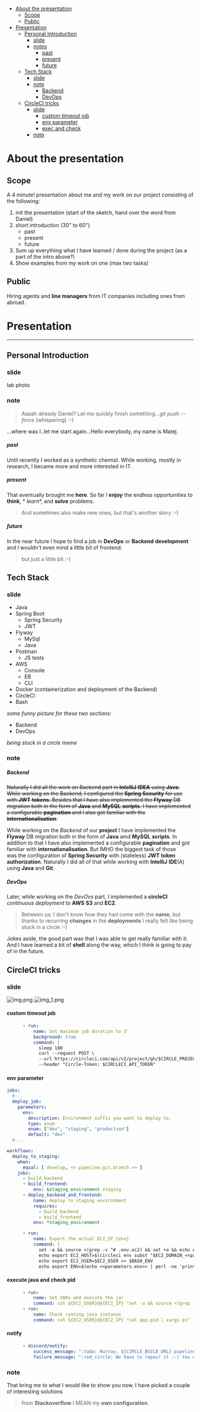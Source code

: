 <!-- TOC -->
* [About the presentation](#about-the-presentation)
  * [Scope](#scope)
  * [Public](#public)
* [Presentation](#presentation)
  * [Personal Introduction](#personal-introduction)
    * [slide](#slide)
    * [notes](#notes)
        * [past](#past)
        * [present](#present)
        * [future](#future)
  * [Tech Stack](#tech-stack)
    * [slide](#slide-1)
    * [note](#note)
        * [Backend](#backend)
        * [DevOps](#devops)
  * [CircleCI tricks](#circleci-tricks)
    * [slide](#slide-2)
      * [custom timeout job](#custom-timeout-job)
      * [env parameter](#env-parameter)
      * [exec and check](#exec-and-check)
    * [note](#note-1)
<!-- TOC -->

# About the presentation

## Scope

A 4 minute! presentation about me and my work on our project consisting of the following:

1. init the presentation (start of the sketch, hand over the word from Daniel)
2. short introduction (30" to 60")
   + past
   + present
   + future
3. Sum up everything what I have learned / done during the project (as a part of the intro above?)
4. Show examples from my work on one (max two tasks)

## Public

Hiring agents and **line managers** from IT companies including ones from abroad.

# Presentation

---

## Personal Introduction

### slide

lab photo

### note

> Aaaah already Daniel? Let me quickly finish something..._git push --force_ (whispering) :-)

...where was I..let me start again...Hello everybody, my name is Matej.

##### past

Until recently I worked as a synthetic chemist. While working, mostly in research, I became more and
more interested in IT.

##### present

That eventually brought me **here**. So far I **enjoy** the endless opportunities to **think**, *
*learn**,
and **solve** problems.

> And sometimes also make new ones, but that's another story :-)

##### future

In the near future I hope to find a job in **DevOps** or **Backend** **development** and I wouldn't
even mind a little bit of frontend.

> but just a little bit :-)

## Tech Stack

### slide

+ Java
+ Spring Boot
   + Spring Security
   + JWT
+ Flyway
   + MySql
   + Java
+ Postman
   + JS tests
+ AWS
   + Console
   + EB
   + CLI
+ Docker (containerization and deployment of the Backend)
+ CircleCI
+ Bash

_some funny picture for these two sections:_

+ Backend
+ DevOps

_being stuck in a circle meme_

### note

##### Backend

~~Naturally I did all the work on Backend part in **IntelliJ** **IDEA** using **Java**. While
working
on the Backend, I configured the **Spring Security** for use with **JWT** **tokens**. Besides that I
have also implemented the **Flyway** DB migration both in the form of **Java**
and **MySQL** **scripts**.
I have implemented a configurable **pagination** and I also got familiar with
the **internationalisation**.~~

While working on the _Backend_ of our **project** I have implemented the **Flyway** DB migration
both in the form of
**Java** amd **MySQL** **scripts**. In addition to that I have also implemented a configurable
**pagination** and got familiar with **internationalisation**. But IMHO the biggest task of those  
was the configuration of **Spring Security** with (stateless) **JWT** **token** **authorization**.
Naturally I did all of that while working with **IntelliJ** **IDE**(A) using **Java** and **Git**.

##### DevOps

Later, while working on the _DevOvs_ part, I implemented a **circleCI** _continuous deployment_ 
to **AWS** **S3** and **EC2**.
> Between us: I don't know how they had come with the **name**, but thanks to recurring **changes** 
> in the **deployments** I really felt like being stuck in a circle :-)

Jokes aside, the good part was that I was able to get really familiar with it. And I have
learned a bit of **shell** along the way, which I think is going to pay of in the future.

## CircleCI tricks

### slide

![img.png](test_and_deploy_to_dev.png)
![img_1.png](deploy_backend_and_frontend.png)

#### custom timeout job

```yml
      - run:
          name: Set maximum job duration to 3'
          background: true
          command: |
            sleep 180
            curl --request POST \
            --url https://circleci.com/api/v2/project/gh/$CIRCLE_PROJECT_USERNAME/$CIRCLE_PROJECT_REPONAME/job/$CIRCLE_BUILD_NUM/cancel \
            --header "Circle-Token: $CIRCLECI_API_TOKEN"
```

#### env parameter

```yml
jobs:
  #...
  deploy_job:
    parameters:
      env:
        description: Environment suffix you want to deploy to.
        type: enum
        enum: ["dev", "staging", "production"]
        default: "dev"
  #...
```
```yml
workflows:
  deploy_to_staging:
    when:
      equal: [ develop, << pipeline.git.branch >> ]
    jobs:
      - build_backend
      - build_frontend:
          env: &staging_environment staging
      - deploy_backend_and_frontend:
          name: deploy to staging environment
          requires:
            - build_backend
            - build_frontend
          env: *staging_environment
```
```yml
      - run:
          name: Export the actual EC2_IP_{env}
          command: |
            set -a && source <(grep -v ^# .env.ec2) && set +a && echo export EC2_IP=$(circleci env subst "$EC2_IP_<<parameters.env>>") >> $BASH_ENV
            echo export EC2_HOST=$(circleci env subst "$EC2_DOMAIN_<<parameters.env>>")/ >> $BASH_ENV
            echo export EC2_USER=$EC2_USER >> $BASH_ENV
            echo export ENV=$(echo <<parameters.env>> | perl -ne 'print uc') >> $BASH_ENV
```

#### execute java and check pid

```yml
      - run:
          name: Set VARs and execute the jar
          command: ssh ${EC2_USER}@${EC2_IP} "set -a && source <(grep -v ^# build/${DOT_ENV_NAME}) && set +a && export EC2_HOST=${EC2_HOST} && export ENV=$ENV && env && echo \${$} > app.pid && exec java -jar build/api/${JAR_NAME}" & sleep 20
      - run:
          name: Check running java instance
          command: ssh ${EC2_USER}@${EC2_IP} "cat app.pid | xargs ps"
```

#### notify

```yml
      - discord/notify:
          success_message: ":tada: Hurray, ${CIRCLE_BUILD_URL} pipeline has succeeded! Check the webpage here: **http://${EC2_HOST}** or login here: **\\`ssh ${EC2_USER}@${EC2_IP}\\`**"
          failure_message: ":red_circle: We have to repair it :-( You can login into the server using this: **ssh ${EC2_USER}@${EC2_IP}**"
```
### note

That bring me to what I would like to show you now. I have picked a couple of interesting solutions
> from **Stackoverflow** I MEAN my **own configuration**.
